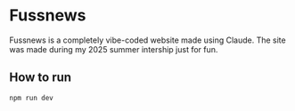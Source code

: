 # Fussnews

Fussnews is a completely vibe-coded website made using Claude. The site was made during my 2025 summer intership just for fun.

## How to run

```sh
npm run dev
```
